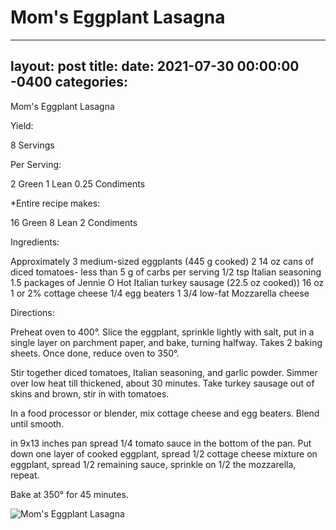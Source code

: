 # Mom's Eggplant Lasagna
---
layout: post
title: 
date:   2021-07-30 00:00:00 -0400
categories: 
---
Mom's Eggplant Lasagna

Yield:

8 Servings

Per Serving:

2 Green
1 Lean
0.25 Condiments

*Entire recipe makes:

16 Green
8 Lean
2 Condiments

Ingredients:

Approximately 3 medium-sized eggplants (445 g cooked)
2 14 oz cans of diced tomatoes- less than 5 g of carbs per serving
1/2 tsp Italian seasoning
1.5 packages of Jennie O Hot Italian turkey sausage (22.5 oz cooked))
16 oz 1 or 2% cottage cheese
1/4 egg beaters
1 3/4 low-fat Mozzarella cheese

Directions:

Preheat oven to 400°.
Slice the eggplant, sprinkle lightly with salt, put in a single layer on parchment paper, and bake, turning halfway. Takes 2 baking sheets.
Once done, reduce oven to 350°.

Stir together diced tomatoes, Italian seasoning, and garlic powder. Simmer over low heat till thickened, about 30 minutes.
Take turkey sausage out of skins and brown, stir in with tomatoes.

In a food processor or blender, mix cottage cheese and egg beaters. Blend until smooth.

in 9x13 inches pan spread 1/4 tomato sauce in the bottom of the pan. Put down one layer of cooked eggplant, spread 1/2 cottage cheese mixture on eggplant, spread 1/2 remaining sauce, sprinkle on 1/2 the mozzarella, repeat.

Bake at 350° for 45 minutes.

![Mom's Eggplant Lasagna](/images/Mom's%20Eggplant%20Lasagna.png)

